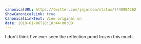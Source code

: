 ```yaml
---
canonicalURL: https://twitter.com/jmjordan/status/7448904262
ShowCanonicalLink: true
CanonicalLinkText: View original on
date: 2010-01-06T18:18:44+00:00
---
```

I don't think I've ever seen the reflection pond frozen this much.